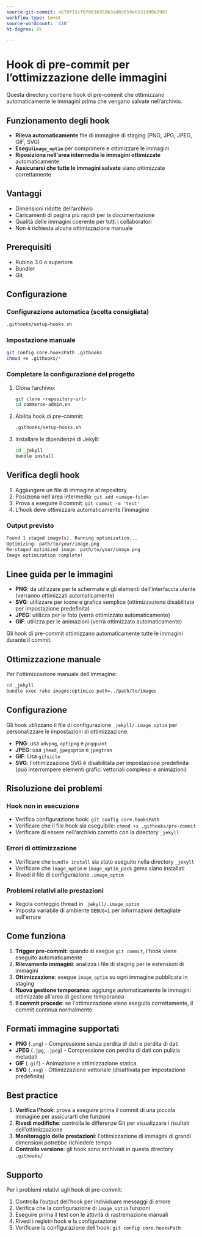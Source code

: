 ```yaml
---
source-git-commit: a670f15cf6f0636959b3adb5059e6531d90a7903
workflow-type: tm+mt
source-wordcount: '410'
ht-degree: 0%

---
```

# Hook di pre-commit per l’ottimizzazione delle immagini

Questa directory contiene hook di pre-commit che ottimizzano automaticamente le immagini prima che vengano salvate nell’archivio.

## Funzionamento degli hook

- **Rileva automaticamente** file di immagine di staging (PNG, JPG, JPEG, GIF, SVG)
- **Esegui`image_optim`** per comprimere e ottimizzare le immagini
- **Riposiziona nell&#39;area intermedia le immagini ottimizzate** automaticamente
- **Assicurarsi che tutte le immagini salvate** siano ottimizzate correttamente

## Vantaggi

- Dimensioni ridotte dell’archivio
- Caricamenti di pagina più rapidi per la documentazione
- Qualità delle immagini coerente per tutti i collaboratori
- Non è richiesta alcuna ottimizzazione manuale

## Prerequisiti

- Rubino 3.0 o superiore
- Bundler
- Git

## Configurazione

### Configurazione automatica (scelta consigliata)

```bash
.githooks/setup-hooks.sh
```

### Impostazione manuale

```bash
git config core.hooksPath .githooks
chmod +x .githooks/*
```

### Completare la configurazione del progetto

1. Clona l’archivio:

   ```bash
   git clone <repository-url>
   cd commerce-admin.en
   ```

2. Abilita hook di pre-commit:

   ```bash
   .githooks/setup-hooks.sh
   ```

3. Installare le dipendenze di Jekyll:

   ```bash
   cd _jekyll
   bundle install
   ```

## Verifica degli hook

1. Aggiungere un file di immagine al repository
2. Posiziona nell&#39;area intermedia: `git add <image-file>`
3. Prova a eseguire il commit: `git commit -m 'test'`
4. L’hook deve ottimizzare automaticamente l’immagine

### Output previsto

```bash
Found 1 staged image(s). Running optimization...
Optimizing: path/to/your/image.png
Re-staged optimized image: path/to/your/image.png
Image optimization complete!
```

## Linee guida per le immagini

- **PNG**: da utilizzare per le schermate e gli elementi dell&#39;interfaccia utente (verranno ottimizzati automaticamente)
- **SVG**: utilizzare per icone e grafica semplice (ottimizzazione disabilitata per impostazione predefinita)
- **JPEG**: utilizza per le foto (verrà ottimizzato automaticamente)
- **GIF**: utilizza per le animazioni (verrà ottimizzato automaticamente)

Gli hook di pre-commit ottimizzano automaticamente tutte le immagini durante il commit.

## Ottimizzazione manuale

Per l&#39;ottimizzazione manuale dell&#39;immagine:

```bash
cd _jekyll
bundle exec rake images:optimize path=../path/to/images
```

## Configurazione

Gli hook utilizzano il file di configurazione `_jekyll/.image_optim` per personalizzare le impostazioni di ottimizzazione:

- **PNG**: usa `advpng`, `optipng` e `pngquant`
- **JPEG**: usa `jhead`, `jpegoptim` e `jpegtran`
- **GIF**: Usa `gifsicle`
- **SVG**: l&#39;ottimizzazione SVG è disabilitata per impostazione predefinita (può interrompere elementi grafici vettoriali complessi e animazioni)

## Risoluzione dei problemi

### Hook non in esecuzione

- Verifica configurazione hook: `git config core.hooksPath`
- Verificare che il file hook sia eseguibile: `chmod +x .githooks/pre-commit`
- Verificare di essere nell&#39;archivio corretto con la directory `_jekyll`

### Errori di ottimizzazione

- Verificare che `bundle install` sia stato eseguito nella directory `_jekyll`
- Verificare che `image_optim` e `image_optim_pack` gems siano installati
- Rivedi il file di configurazione `.image_optim`

### Problemi relativi alle prestazioni

- Regola conteggio thread in `_jekyll/.image_optim`
- Imposta variabile di ambiente `DEBUG=1` per informazioni dettagliate sull&#39;errore

## Come funziona

1. **Trigger pre-commit**: quando si esegue `git commit`, l&#39;hook viene eseguito automaticamente
2. **Rilevamento immagini**: analizza i file di staging per le estensioni di immagini
3. **Ottimizzazione**: esegue `image_optim` su ogni immagine pubblicata in staging
4. **Nuova gestione temporanea**: aggiunge automaticamente le immagini ottimizzate all&#39;area di gestione temporanea
5. **Il commit procede**: se l&#39;ottimizzazione viene eseguita correttamente, il commit continua normalmente

## Formati immagine supportati

- **PNG** (`.png`) - Compressione senza perdita di dati e perdita di dati
- **JPEG** (`.jpg`, `.jpeg`) - Compressione con perdita di dati con pulizia metadati
- **GIF** (`.gif`) - Animazione e ottimizzazione statica
- **SVG** (`.svg`) - Ottimizzazione vettoriale (disattivata per impostazione predefinita)

## Best practice

1. **Verifica l&#39;hook**: prova a eseguire prima il commit di una piccola immagine per assicurarti che funzioni
2. **Rivedi modifiche**: controlla le differenze Git per visualizzare i risultati dell&#39;ottimizzazione
3. **Monitoraggio delle prestazioni**: l&#39;ottimizzazione di immagini di grandi dimensioni potrebbe richiedere tempo
4. **Controllo versione**: gli hook sono archiviati in questa directory `.githooks/`

## Supporto

Per i problemi relativi agli hook di pre-commit:

1. Controlla l’output dell’hook per individuare messaggi di errore
2. Verifica che la configurazione di `image_optim` funzioni
3. Eseguire prima il test con le attività di rastremazione manuali
4. Rivedi i registri hook e la configurazione
5. Verificare la configurazione dell&#39;hook: `git config core.hooksPath`
